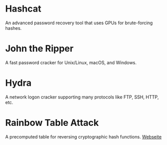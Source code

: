 # Hashcat
An advanced password recovery tool that uses GPUs for brute-forcing hashes.

# John the Ripper
A fast password cracker for Unix/Linux, macOS, and Windows.

# Hydra
A network logon cracker supporting many protocols like FTP, SSH, HTTP, etc.

# Rainbow Table Attack
A precomputed table for reversing cryptographic hash functions.
[Webseite](https://project-rainbowcrack.com/)